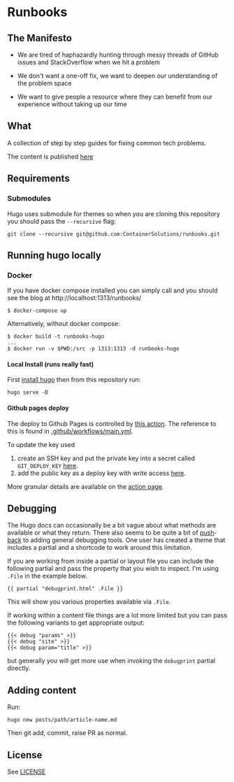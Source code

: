 # Runbooks

## The Manifesto

- We are tired of haphazardly hunting through messy threads of GitHub issues and StackOverflow when we hit a problem

- We don't want a one-off fix, we want to deepen our understanding of the problem space

- We want to give people a resource where they can benefit from our experience without taking up our time

## What

A collection of step by step guides for fixing common tech problems.

The content is published [here](https://containersolutions.github.io/runbooks/)

## Requirements

### Submodules

Hugo uses submodule for themes so when you are cloning this repository you should pass the `--recursive` flag:

```
git clone --recursive git@github.com:ContainerSolutions/runbooks.git
```

## Running hugo locally

### Docker

If you have docker compose installed you can simply call and you should see the blog at http://localhost:1313/runbooks/

```
$ docker-compose up
```

Alternatively, without docker compose:

```
$ docker build -t runbooks-hugo
...
$ docker run -v $PWD:/src -p 1313:1313 -d runbooks-hugo
```

#### Local Install (runs really fast)

First [install hugo](https://gohugo.io/getting-started/installing/) then from this repository run:

```
hugo serve -D
```

#### Github pages deploy

The deploy to Github Pages is controlled by [this action](https://github.com/containersolutions/gh-actions-hugo-deploy-gh-pages). The reference to this is found in [.github/workflows/main.yml](https://github.com/ContainerSolutions/runbooks/blob/80767a47c4ed2db5176bea6b489df9069c1282ff/.github/workflows/main.yml#L15).

To update the key used
1) create an SSH key and put the private key into a secret called `GIT_DEPLOY_KEY` [here](https://github.com/ContainerSolutions/runbooks/settings/secrets).
2) add the public key as a deploy key with write access [here](https://github.com/ContainerSolutions/runbooks/settings/keys).

More granular details are available on the [action page](https://github.com/containersolutions/gh-actions-hugo-deploy-gh-pages#secrets).

## Debugging

The Hugo docs can occasionally be a bit vague about what methods are available or what they return. There also seems to be quite a bit of [push](https://github.com/gohugoio/hugo/issues/4081#issuecomment-442384273)-[back](https://github.com/gohugoio/hugo/issues/3957#issuecomment-364657015) to adding general debugging tools. One user has created a theme that includes a partial and a shortcode to work around this limitation.

If you are working from inside a partial or layout file you can include the following partial and pass the property that you wish to inspect. I'm using `.File` in the example below.

    {{ partial "debugprint.html" .File }}

This will show you various properties available via `.File`.

If working within a content file things are a lot more limited but you can pass the following variants to get appropriate output:

    {{< debug "params" >}}
    {{< debug "site" >}}
    {{< debug param="title" >}}

but generally you will get more use when invoking the `debugprint` partial directly.

## Adding content

Run:

```
hugo new posts/path/article-name.md
```

Then git add, commit, raise PR as normal.


## License

See [LICENSE](LICENSE)

